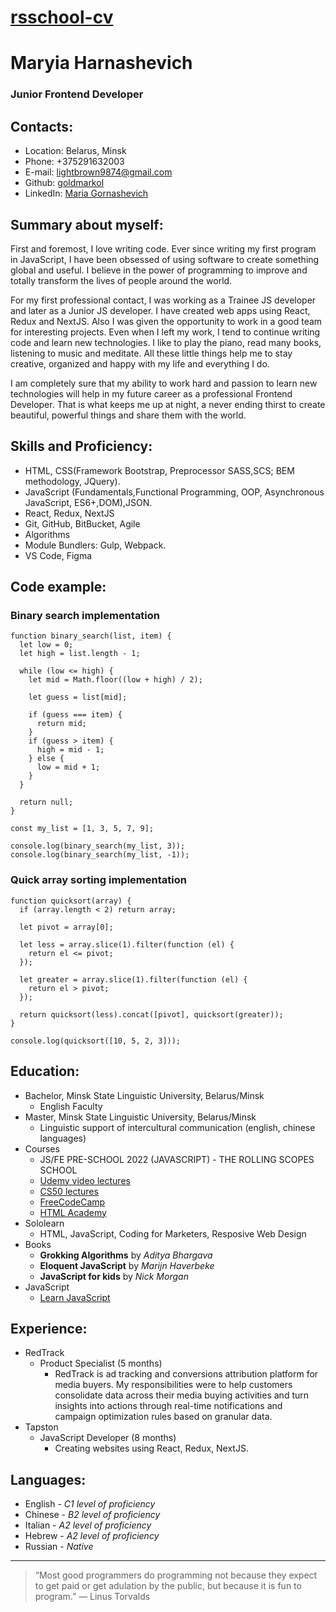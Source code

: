 # [rsschool-cv](https://goldmarkol.github.io/rsschool-cv)

# Maryia Harnashevich

### Junior Frontend Developer

## Contacts:

- Location: Belarus, Minsk
- Phone: +375291632003
- E-mail: lightbrown9874@gmail.com
- Github: [goldmarkol](https://github.com/goldmarkol)
- LinkedIn: [Maria Gornashevich](https://www.linkedin.com/in/maria-gornashevich-4b8a371b8/)

## Summary about myself:

First and foremost, I love writing code. Ever since writing my first program in JavaScript, I have been obsessed of using software to create something global and useful. I believe in the power of programming to improve and totally transform the lives of people around the world.

For my first professional contact, I was working as a Trainee JS developer and later as a Junior JS developer. I have created web apps using React, Redux and NextJS. Also I was given the opportunity to work in a good team for interesting projects. Even when I left my work, I tend to continue writing code and learn new technologies. I like to play the piano, read many books, listening to music and meditate. All these little things help me to stay creative, organized and happy with my life and everything I do.

I am completely sure that my ability to work hard and passion to learn new technologies will help in my future career as a professional Frontend Developer. That is what keeps me up at night, a never ending thirst to create beautiful, powerful things and share them with the world.

## Skills and Proficiency:

- HTML, CSS(Framework Bootstrap, Preprocessor SASS,SCS; BEM methodology, JQuery).
- JavaScript (Fundamentals,Functional Programming, OOP, Asynchronous JavaScript, ES6+,DOM),JSON.
- React, Redux, NextJS
- Git, GitHub, BitBucket, Agile
- Algorithms
- Module Bundlers: Gulp, Webpack.
- VS Code, Figma

## Code example:

### Binary search implementation

```
function binary_search(list, item) {
  let low = 0;
  let high = list.length - 1;

  while (low <= high) {
    let mid = Math.floor((low + high) / 2);

    let guess = list[mid];

    if (guess === item) {
      return mid;
    }
    if (guess > item) {
      high = mid - 1;
    } else {
      low = mid + 1;
    }
  }

  return null;
}

const my_list = [1, 3, 5, 7, 9];

console.log(binary_search(my_list, 3));
console.log(binary_search(my_list, -1));
```

### Quick array sorting implementation

```
function quicksort(array) {
  if (array.length < 2) return array;

  let pivot = array[0];

  let less = array.slice(1).filter(function (el) {
    return el <= pivot;
  });

  let greater = array.slice(1).filter(function (el) {
    return el > pivot;
  });

  return quicksort(less).concat([pivot], quicksort(greater));
}

console.log(quicksort([10, 5, 2, 3]));
```

## Education:

- Bachelor, Minsk State Linguistic University, Belarus/Minsk
  - English Faculty
- Master, Minsk State Linguistic University, Belarus/Minsk
  - Linguistic support of intercultural communication (english, chinese languages)
- Courses
  - JS/FE PRE-SCHOOL 2022 (JAVASCRIPT) - THE ROLLING SCOPES
SCHOOL
  - [Udemy video lectures](https://www.udemy.com/)
  - [CS50 lectures](https://www.youtube.com/channel/UCcabW7890RKJzL968QWEykA)
  - [FreeCodeCamp](https://www.freecodecamp.org/)
  - [HTML Academy](https://htmlacademy.ru/)
- Sololearn
  - HTML, JavaScript, Coding for Marketers, Resposive Web Design
- Books
  - **Grokking Algorithms** by _Aditya Bhargava_
  - **Eloquent JavaScript** by _Marijn Haverbeke_
  - **JavaScript for kids** by _Nick Morgan_
- JavaScript
  - [Learn JavaScript](https://learn.javascript.ru/)

## Experience:

- RedTrack
  - Product Specialist (5 months)
    - RedTrack is ad tracking and conversions attribution platform for media buyers. My responsibilities were to help customers consolidate data across their media buying activities and turn insights into actions through real-time notifications and campaign optimization rules based on granular data.
- Tapston
  - JavaScript Developer (8 months)
    - Creating websites using React, Redux, NextJS.

## Languages:

- English - _C1 level of proficiency_
- Chinese - _B2 level of proficiency_
- Italian - _A2 level of proficiency_
- Hebrew - _A2 level of proficiency_
- Russian - _Native_

---

> “Most good programmers do programming not because they expect to get paid or get adulation by the public, but because it is fun to program.”
> ― Linus Torvalds
